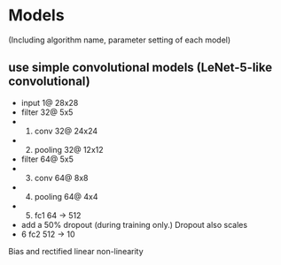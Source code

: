 # Models
(Including algorithm name, parameter setting of each model)
## use simple convolutional models (LeNet-5-like convolutional)

- input   	1@ 28x28
- filter  	32@ 5x5 
- 1. conv   	32@ 24x24
- 2. pooling  32@ 12x12
- filter  	64@ 5x5
- 3. conv   	64@ 8x8
- 4. pooling  64@ 4x4
- 5. fc1 		64  -> 512 
- add a 50% dropout (during training only.) Dropout also scales
- 6  fc2 		512 -> 10 

 
Bias and rectified linear non-linearity
